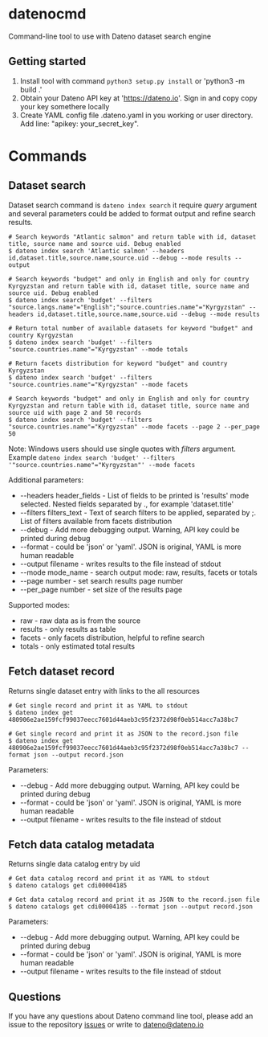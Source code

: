 # datenocmd
Command-line tool to use with Dateno dataset search engine


## Getting started

1. Install tool with command ```python3 setup.py install``` or 'python3 -m build .'
2. Obtain your Dateno API key at 'https://dateno.io'. Sign in and copy copy your key somethere locally
2. Create YAML config file .dateno.yaml in you working or user directory. Add line: "apikey: your_secret_key". 

# Commands

## Dataset search

Dataset search command is ```dateno index search``` it require *query* argument and several parameters could be added to format output and refine search results.

    # Search keywords "Atlantic salmon" and return table with id, dataset title, source name and source uid. Debug enabled
    $ dateno index search 'Atlantic salmon' --headers id,dataset.title,source.name,source.uid --debug --mode results --output

    # Search keywords "budget" and only in English and only for country Kyrgyzstan and return table with id, dataset title, source name and source uid. Debug enabled
    $ dateno index search 'budget' --filters "source.langs.name"="English";"source.countries.name"="Kyrgyzstan" --headers id,dataset.title,source.name,source.uid --debug --mode results

    # Return total number of available datasets for keyword "budget" and country Kyrgyzstan
    $ dateno index search 'budget' --filters "source.countries.name"="Kyrgyzstan" --mode totals

    # Return facets distribution for keyword "budget" and country Kyrgyzstan
    $ dateno index search 'budget' --filters "source.countries.name"="Kyrgyzstan" --mode facets

    # Search keywords "budget" and only in English and only for country Kyrgyzstan and return table with id, dataset title, source name and source uid with page 2 and 50 records
    $ dateno index search 'budget' --filters "source.countries.name"="Kyrgyzstan" --mode facets --page 2 --per_page 50

Note: Windows users should use single quotes with *filters* argument. Example
```dateno index search 'budget' --filters '"source.countries.name"="Kyrgyzstan"' --mode facets```


Additional parameters:
* --headers header_fields - List of fields to be printed is 'results' mode selected. Nested fields separated by ., for example 'dataset.title'
* --filters filters_text - Text of search filters to be applied, separated by ;. List of filters available from facets distribution
* --debug - Add more debugging output. Warning, API key could be printed during debug
* --format - could be 'json' or 'yaml'. JSON is original, YAML is more human readable
* --output filename - writes results to the file instead of stdout
* --mode mode_name - search output mode: raw, results, facets or totals
* --page number  - set search results page number
* --per_page number - set size of the results page


Supported modes: 
* raw - raw data as is from the source
* results - only results as table
* facets - only facets distribution, helpful to refine search
* totals - only estimated total results


## Fetch dataset record

Returns single dataset entry with links to the all resources

    # Get single record and print it as YAML to stdout
    $ dateno index get 480906e2ae159fcf99037eecc7601d44aeb3c95f2372d98f0eb514acc7a38bc7

    # Get single record and print it as JSON to the record.json file
    $ dateno index get 480906e2ae159fcf99037eecc7601d44aeb3c95f2372d98f0eb514acc7a38bc7 --format json --output record.json

Parameters:
* --debug - Add more debugging output. Warning, API key could be printed during debug
* --format - could be 'json' or 'yaml'. JSON is original, YAML is more human readable
* --output filename - writes results to the file instead of stdout


## Fetch data catalog metadata

Returns single data catalog entry by uid

    # Get data catalog record and print it as YAML to stdout
    $ dateno catalogs get cdi00004185

    # Get data catalog record and print it as JSON to the record.json file
    $ dateno catalogs get cdi00004185 --format json --output record.json

Parameters:
* --debug - Add more debugging output. Warning, API key could be printed during debug
* --format - could be 'json' or 'yaml'. JSON is original, YAML is more human readable
* --output filename - writes results to the file instead of stdout


## Questions

If you have any questions about Dateno command line tool, please add an issue to the repository [issues](https://github.com/datenoio/datenocmd/issues) or write to dateno@dateno.io